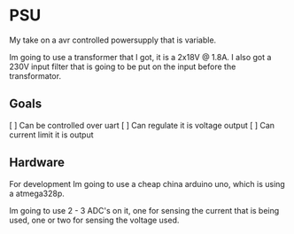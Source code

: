# PSU
My take on a avr controlled powersupply that is variable. 

Im going to use a transformer that I got, it is a 2x18V @ 1.8A. I also got a 230V input filter that is going to be put on the input before the transformator.

## Goals

[ ] Can be controlled over uart
[ ] Can regulate it is voltage output
[ ] Can current limit it is output

## Hardware

For development Im going to use a cheap china arduino uno, which is using a atmega328p.

Im going to use 2 - 3 ADC's on it, one for sensing the current that is being used, one or two for sensing the voltage used.
